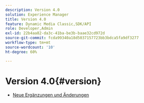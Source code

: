 ```yaml
---
description: Version 4.0
solution: Experience Manager
title: Version 4.0
feature: Dynamic Media Classic,SDK/API
role: Developer,Admin
exl-id: 22b4aa82-da3c-41ba-be3b-baae32cd972d
source-git-commit: fcda99340a18d5037157723bb3bdca5fa9df3277
workflow-type: tm+mt
source-wordcount: '10'
ht-degree: 60%

---
```


# Version 4.0{#version}

* [Neue Ergänzungen und Änderungen](r-4-0-new.md)
